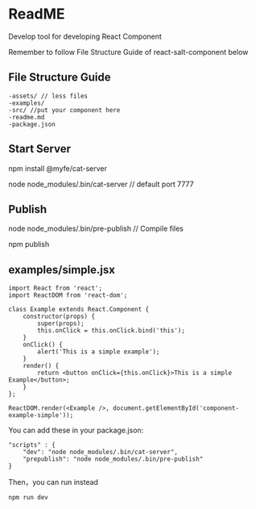 # ReadME

Develop tool for developing React Component

Remember to follow File Structure Guide of react-salt-component below

## File Structure Guide

	-assets/ // less files
	-examples/
	-src/ //put your component here
	-readme.md
	-package.json

## Start Server

npm install @myfe/cat-server

node node_modules/.bin/cat-server   // default port 7777

## Publish

node node_modules/.bin/pre-publish  // Compile files

npm publish

## examples/simple.jsx

```
import React from 'react';
import ReactDOM from 'react-dom';

class Example extends React.Component {
    constructor(props) {
        super(props);
        this.onClick = this.onClick.bind('this');
    }
    onClick() {
        alert('This is a simple example');
    }
    render() {
        return <button onClick={this.onClick}>This is a simple Example</button>;
    }
};

ReactDOM.render(<Example />, document.getElementById('component-example-simple'));
```

You can add these in your package.json:

```
"scripts" : {
	"dev": "node node_modules/.bin/cat-server",
  	"prepublish": "node node_modules/.bin/pre-publish"
}
```
Then，you can run instead

```
npm run dev
```
